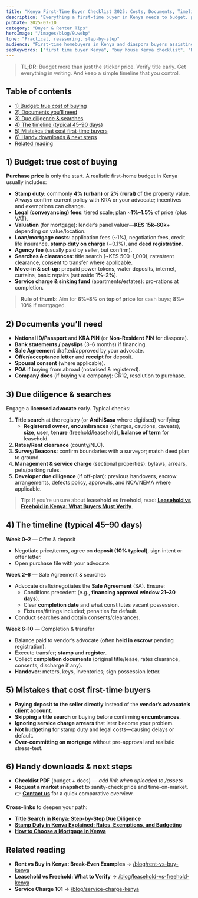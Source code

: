 ```yaml
---
title: "Kenya First-Time Buyer Checklist 2025: Costs, Documents, Timelines"
description: "Everything a first-time buyer in Kenya needs to budget, prepare, and verify—from stamp duty and legal fees to title searches, approvals, and closing timelines."
pubDate: 2025-07-10
category: "Buyer & Renter Tips"
heroImage: "/images/blog/9.webp"
tone: "Practical, reassuring, step-by-step"
audience: "First-time homebuyers in Kenya and diaspora buyers assisting family"
seoKeywords: ["first time buyer Kenya", "buy house Kenya checklist", "Kenya stamp duty 2025", "title search Kenya", "sale agreement Kenya", "conveyancing Kenya costs"]
---
```


> **TL;DR**: Budget more than just the sticker price. Verify title early. Get everything in writing. And keep a simple timeline that you control.

## Table of contents
- [1) Budget: true cost of buying](#1-budget-true-cost-of-buying)
- [2) Documents you’ll need](#2-documents-youll-need)
- [3) Due diligence & searches](#3-due-diligence--searches)
- [4) The timeline (typical 45–90 days)](#4-the-timeline-typical-4590-days)
- [5) Mistakes that cost first-time buyers](#5-mistakes-that-cost-firsttime-buyers)
- [6) Handy downloads & next steps](#6-handy-downloads--next-steps)
- [Related reading](#related-reading)

## 1) Budget: true cost of buying

**Purchase price** is only the start. A realistic first-home budget in Kenya usually includes:

- **Stamp duty**: commonly **4% (urban)** or **2% (rural)** of the property value. Always confirm current policy with KRA or your advocate; incentives and exemptions can change.
- **Legal (conveyancing) fees**: tiered scale; plan ~**1%–1.5%** of price (plus VAT).
- **Valuation** (for mortgage): lender’s panel valuer—**KES 15k–60k**+ depending on value/location.
- **Loan/mortgage costs**: application fees (~1%), negotiation fees, credit life insurance, **stamp duty on charge** (~0.1%), and **deed registration**.
- **Agency fee** (usually paid by seller, but confirm).
- **Searches & clearances**: title search (~KES 500–1,000), rates/rent clearance, consent to transfer where applicable.
- **Move-in & set-up**: prepaid power tokens, water deposits, internet, curtains, basic repairs (set aside **1%–2%**).
- **Service charge & sinking fund** (apartments/estates): pro-rations at completion.

> **Rule of thumb**: Aim for **6%–8% on top of price** for cash buys; **8%–10%** if mortgaged.

## 2) Documents you’ll need

- **National ID/Passport** and **KRA PIN** (or **Non-Resident PIN** for diaspora).
- **Bank statements / payslips** (3–6 months) if financing.
- **Sale Agreement** drafted/approved by your advocate.
- **Offer/acceptance letter** and **receipt** for deposit.
- **Spousal consent** (where applicable).
- **POA** if buying from abroad (notarised & registered).
- **Company docs** (if buying via company): CR12, resolution to purchase.

## 3) Due diligence & searches

Engage a **licensed advocate** early. Typical checks:

1. **Title search** at the registry (or **ArdhiSasa** where digitised) verifying:
   - **Registered owner**, **encumbrances** (charges, cautions, caveats), **size**, **user**, **tenure** (freehold/leasehold), **balance of term** for leasehold.
2. **Rates/Rent clearance** (county/NLC).
3. **Survey/Beacons**: confirm boundaries with a surveyor; match deed plan to ground.
4. **Management & service charge** (sectional properties): bylaws, arrears, pets/parking rules.
5. **Developer due diligence** (if off-plan): previous handovers, escrow arrangements, defects policy, approvals, and NCA/NEMA where applicable.

> **Tip**: If you’re unsure about **leasehold vs freehold**, read: **[Leasehold vs Freehold in Kenya: What Buyers Must Verify](/blog/leasehold-vs-freehold-kenya)**.

## 4) The timeline (typical 45–90 days)

**Week 0–2** — Offer & deposit
- Negotiate price/terms, agree on **deposit (10% typical)**, sign intent or offer letter.
- Open purchase file with your advocate.

**Week 2–6** — Sale Agreement & searches
- Advocate drafts/negotiates the **Sale Agreement** (SA). Ensure:
  - Conditions precedent (e.g., **financing approval window 21–30 days**).
  - Clear **completion date** and what constitutes vacant possession.
  - Fixtures/fittings included; penalties for default.
- Conduct searches and obtain consents/clearances.

**Week 6–10** — Completion & transfer
- Balance paid to vendor’s advocate (often **held in escrow** pending registration).
- Execute transfer; **stamp** and **register**.
- Collect **completion documents** (original title/lease, rates clearance, consents, discharge if any).
- **Handover**: meters, keys, inventories; sign possession letter.

## 5) Mistakes that cost first-time buyers

- **Paying deposit to the seller directly** instead of the **vendor’s advocate’s client account**.
- **Skipping a title search** or buying before confirming **encumbrances**.
- **Ignoring service charge arrears** that later become your problem.
- **Not budgeting** for stamp duty and legal costs—causing delays or default.
- **Over-committing on mortgage** without pre-approval and realistic stress-test.

## 6) Handy downloads & next steps

- **Checklist PDF** (budget + docs) — *add link when uploaded to /assets*  
- **Request a market snapshot** to sanity-check price and time-on-market.  
  👉 **[Contact us](/contact)** for a quick comparative overview.

**Cross-links** to deepen your path:
- **[Title Search in Kenya: Step-by-Step Due Diligence](/blog/title-search-kenya-step-by-step)**
- **[Stamp Duty in Kenya Explained: Rates, Exemptions, and Budgeting](/blog/stamp-duty-kenya-explained)**
- **[How to Choose a Mortgage in Kenya](/blog/choose-a-mortgage-kenya)**

## Related reading

- **Rent vs Buy in Kenya: Break-Even Examples** → [/blog/rent-vs-buy-kenya](#)
- **Leasehold vs Freehold: What to Verify** → [/blog/leasehold-vs-freehold-kenya](#)
- **Service Charge 101** → [/blog/service-charge-kenya](#)
